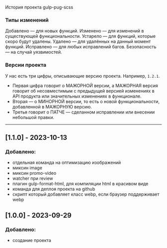 История проекта gulp-pug-scss

### Типы изменений
Добавлено — для новых функций.
Изменено — для изменений в существующей функциональности.
Устарело — для функций, которые скоро будут удалены.
Удалено — для удалённых на данный момент функций.
Исправлено — для любых исправлений багов.
Безопасность — на случай уязвимостей.

### Версии проекта
У нас есть три цифры, описывающие версию проекта. Например, `1.2.1`.
* Первая цифра говорит о МАЖОРНОЙ версии, а МАЖОРНАЯ версия говорит об несовместимым с предыдущей версией изменениях в API продукта или значительных изменениях в функционале.
* Вторая — о МИНОРНОЙ версии, то есть о новой функциональности, добавленной в МАЖОРНУЮ версию.
* Третья говорит о ПАТЧЕ — сделанном исправлении или внесении небольшой правки.
---

## [1.1.0] - 2023-10-13
### Добавлено:
- отдельная команда на оптимизацию изображений
- миксин image
- миксин promo-video
- watcher при review
- плагин gulp-format-html, для компиляции html в красивом виде
- команда для деплоя проекта на github
- скрипт который добавляет класс webp, если браузер поддерживает webp


## [1.0.0] - 2023-09-29
### Добавлено:
- создание проекта
